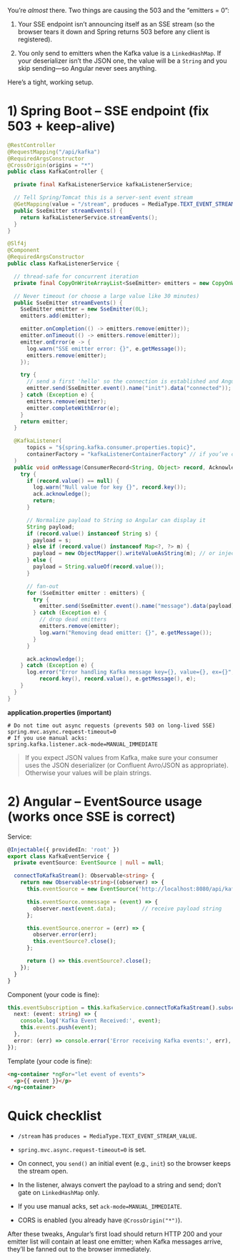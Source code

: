 
You’re _almost_ there. Two things are causing the 503 and the “emitters = 0”:

1. Your SSE endpoint isn’t announcing itself as an SSE stream (so the browser tears it down and Spring returns 503 before any client is registered).
    
2. You only send to emitters when the Kafka value is a `LinkedHashMap`. If your deserializer isn’t the JSON one, the value will be a `String` and you skip sending—so Angular never sees anything.
    

Here’s a tight, working setup.

# 1) Spring Boot – SSE endpoint (fix 503 + keep-alive)

```java
@RestController
@RequestMapping("/api/kafka")
@RequiredArgsConstructor
@CrossOrigin(origins = "*")
public class KafkaController {

  private final KafkaListenerService kafkaListenerService;

  // Tell Spring/Tomcat this is a server-sent event stream
  @GetMapping(value = "/stream", produces = MediaType.TEXT_EVENT_STREAM_VALUE)
  public SseEmitter streamEvents() {
    return kafkaListenerService.streamEvents();
  }
}
```

```java
@Slf4j
@Component
@RequiredArgsConstructor
public class KafkaListenerService {

  // thread-safe for concurrent iteration
  private final CopyOnWriteArrayList<SseEmitter> emitters = new CopyOnWriteArrayList<>();

  // Never timeout (or choose a large value like 30 minutes)
  public SseEmitter streamEvents() {
    SseEmitter emitter = new SseEmitter(0L);
    emitters.add(emitter);

    emitter.onCompletion(() -> emitters.remove(emitter));
    emitter.onTimeout(() -> emitters.remove(emitter));
    emitter.onError(e -> {
      log.warn("SSE emitter error: {}", e.getMessage());
      emitters.remove(emitter);
    });

    try {
      // send a first 'hello' so the connection is established and Angular knows it’s open
      emitter.send(SseEmitter.event().name("init").data("connected"));
    } catch (Exception e) {
      emitters.remove(emitter);
      emitter.completeWithError(e);
    }
    return emitter;
  }

  @KafkaListener(
      topics = "${spring.kafka.consumer.properties.topic}",
      containerFactory = "kafkaListenerContainerFactory" // if you’ve customized it
  )
  public void onMessage(ConsumerRecord<String, Object> record, Acknowledgment ack) {
    try {
      if (record.value() == null) {
        log.warn("Null value for key {}", record.key());
        ack.acknowledge();
        return;
      }

      // Normalize payload to String so Angular can display it
      String payload;
      if (record.value() instanceof String s) {
        payload = s;
      } else if (record.value() instanceof Map<?, ?> m) {
        payload = new ObjectMapper().writeValueAsString(m); // or inject/reuse a single ObjectMapper
      } else {
        payload = String.valueOf(record.value());
      }

      // fan-out
      for (SseEmitter emitter : emitters) {
        try {
          emitter.send(SseEmitter.event().name("message").data(payload));
        } catch (Exception e) {
          // drop dead emitters
          emitters.remove(emitter);
          log.warn("Removing dead emitter: {}", e.getMessage());
        }
      }

      ack.acknowledge();
    } catch (Exception e) {
      log.error("Error handling Kafka message key={}, value={}, ex={}",
          record.key(), record.value(), e.getMessage(), e);
    }
  }
}
```

**application.properties (important)**

```
# Do not time out async requests (prevents 503 on long-lived SSE)
spring.mvc.async.request-timeout=0
# If you use manual acks:
spring.kafka.listener.ack-mode=MANUAL_IMMEDIATE
```

> If you expect JSON values from Kafka, make sure your consumer uses the JSON deserializer (or Confluent Avro/JSON as appropriate). Otherwise your values will be plain strings.

# 2) Angular – EventSource usage (works once SSE is correct)

Service:

```ts
@Injectable({ providedIn: 'root' })
export class KafkaEventService {
  private eventSource: EventSource | null = null;

  connectToKafkaStream(): Observable<string> {
    return new Observable<string>((observer) => {
      this.eventSource = new EventSource('http://localhost:8080/api/kafka/stream');

      this.eventSource.onmessage = (event) => {
        observer.next(event.data);        // receive payload string
      };

      this.eventSource.onerror = (err) => {
        observer.error(err);
        this.eventSource?.close();
      };

      return () => this.eventSource?.close();
    });
  }
}
```

Component (your code is fine):

```ts
this.eventSubscription = this.kafkaService.connectToKafkaStream().subscribe({
  next: (event: string) => {
    console.log('Kafka Event Received:', event);
    this.events.push(event);
  },
  error: (err) => console.error('Error receiving Kafka events:', err),
});
```

Template (your code is fine):

```html
<ng-container *ngFor="let event of events">
  <p>{{ event }}</p>
</ng-container>
```

# Quick checklist

-  `/stream` has `produces = MediaType.TEXT_EVENT_STREAM_VALUE`.
    
-  `spring.mvc.async.request-timeout=0` is set.
    
-  On connect, you `send()` an initial event (e.g., `init`) so the browser keeps the stream open.
    
-  In the listener, always convert the payload to a string and send; don’t gate on `LinkedHashMap` only.
    
-  If you use manual acks, set `ack-mode=MANUAL_IMMEDIATE`.
    
-  CORS is enabled (you already have `@CrossOrigin("*")`).
    

After these tweaks, Angular’s first load should return HTTP 200 and your emitter list will contain at least one emitter; when Kafka messages arrive, they’ll be fanned out to the browser immediately.